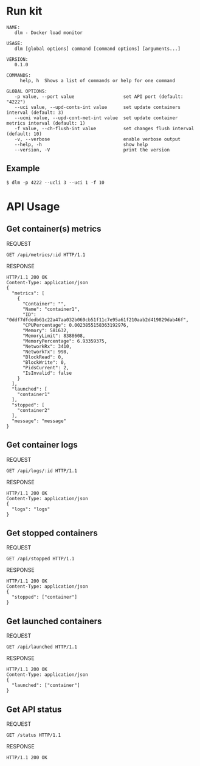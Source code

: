 # Run kit
```
NAME:
   dlm - Docker load monitor

USAGE:
   dlm [global options] command [command options] [arguments...]

VERSION:
   0.1.0

COMMANDS:
     help, h  Shows a list of commands or help for one command

GLOBAL OPTIONS:
   -p value, --port value                  set API port (default: "4222")
   --uci value, --upd-conts-int value      set update containers interval (default: 3)
   --ucmi value, --upd-cont-met-int value  set update container metrics interval (default: 1)
   -f value, --ch-flush-int value          set changes flush interval (default: 10)
   -v, --verbose                           enable verbose output
   --help, -h                              show help
   --version, -V                           print the version
```
## Example
```
$ dlm -p 4222 --ucli 3 --uci 1 -f 10
```
# API Usage
## Get container(s) metrics
REQUEST
```
GET /api/metrics/:id HTTP/1.1
```
RESPONSE
```
HTTP/1.1 200 OK
Content-Type: application/json
{
  "metrics": [
    {
      "Container": "",
      "Name": "container1",
      "ID": "0ddf7dfdedb61c22a47aa032b069cb51f11c7e95a61f210aab2d419829dab46f",
      "CPUPercentage": 0.0023855158363192976,
      "Memory": 581632,
      "MemoryLimit": 8388608,
      "MemoryPercentage": 6.93359375,
      "NetworkRx": 3410,
      "NetworkTx": 998,
      "BlockRead": 0,
      "BlockWrite": 0,
      "PidsCurrent": 2,
      "IsInvalid": false
    }
  ],
  "launched": [
    "container1"
  ],
  "stopped": [
    "container2"
  ],
  "message": "message"
}
```
## Get container logs
REQUEST
```
GET /api/logs/:id HTTP/1.1
```
RESPONSE
```
HTTP/1.1 200 OK
Content-Type: application/json
{
  "logs": "logs"
}
```
## Get stopped containers
REQUEST
```
GET /api/stopped HTTP/1.1
```
RESPONSE
```
HTTP/1.1 200 OK
Content-Type: application/json
{
  "stopped": ["container"]
}
```
## Get launched containers
REQUEST
```
GET /api/launched HTTP/1.1
```
RESPONSE
```
HTTP/1.1 200 OK
Content-Type: application/json
{
  "launched": ["container"]
}
```
## Get API status
REQUEST
```
GET /status HTTP/1.1
```
RESPONSE
```
HTTP/1.1 200 OK
```
